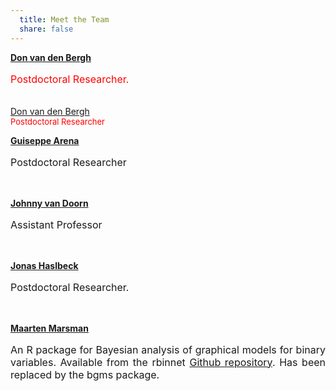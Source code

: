 ```yaml
---
  title: Meet the Team
  share: false
---
```



**[Don van den Bergh](https://cran.r-project.org/package=easybgm)**</br>
<p style="font-size:medium;color:red;text-align:justify">Postdoctoral Researcher</a>.</p> 
</br>

<p style="margin:0; padding:0;">
  <span style="font-size:14px;"><a href="https://cran.r-project.org/package=easybgm">Don van den Bergh</a></span><br/>
  <span style="font-size:13px; color:red;">Postdoctoral Researcher</span>
</p>


**[Guiseppe Arena](https://cran.r-project.org/package=easybgm)**</br> 
<p style="font-size:medium;text-align:justify">Postdoctoral Researcher</p>  
</br>

**[Johnny van Doorn](https://jasp-stats.org)**</br>
<p style="font-size:medium;text-align:justify">Assistant Professor</p>
</br>  

**[Jonas Haslbeck](https://github.com/sekulovskin/simBgms/blob/main/README.md)**</br>
<p style="font-size:medium;text-align:justify">Postdoctoral Researcher</a>.</p>
</br>

**[Maarten Marsman](https://github.com/sekulovskin/simBgms/blob/main/README.md)**</br>
<p style="font-size:medium;text-align:justify">An R package for Bayesian analysis of graphical models for binary variables. Available from the rbinnet <a href="https://github.com/MaartenMarsman/rbinnet">Github repository</a>. Has been replaced by the bgms package.</p>
</br>

